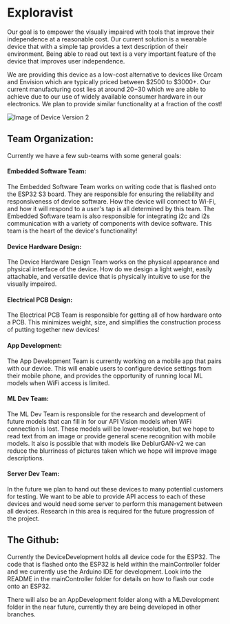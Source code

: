 # Exploravist
Our goal is to empower the visually impaired with tools that improve their independence at a reasonable cost. Our current solution is a wearable device that with a simple tap provides a text description of their environment. Being able to read out text is a very important feature of the device that improves user independence.

We are providing this device as a low-cost alternative to devices like Orcam and Envision which are typically priced between $2500 to $3000+. Our current manufacturing cost lies at around $20-$30 which we are able to achieve due to our use of widely available consumer hardware in our electronics. We plan to provide similar functionality at a fraction of the cost!

![Image of Device Version 2](/images/device.png "Exploravist Version 2")

## Team Organization:
Currently we have a few sub-teams with some general goals:

#### Embedded Software Team:
The Embedded Software Team works on writing code that is flashed onto the ESP32 S3 board. They are responsible for ensuring the reliability and responsiveness of device software. How the device will connect to Wi-Fi, and how it will respond to a user's tap is all determined by this team. The Embedded Software team is also responsible for integrating i2c and i2s communication with a variety of components with device software. This team is the heart of the device's functionality!

#### Device Hardware Design:
The Device Hardware Design Team works on the physical appearance and physical interface of the device. How do we design a light weight, easily attachable, and versatile device that is physically intuitive to use for the visually impaired.

#### Electrical PCB Design:
The Electrical PCB Team is responsible for getting all of how hardware onto a PCB. This minimizes weight, size, and simplifies the construction process of putting together new devices! 

#### App Development:
The App Development Team is currently working on a mobile app that pairs with our device. This will enable users to configure device settings from their mobile phone, and provides the opportunity of running local ML models when WiFi access is limited.

#### ML Dev Team:
The ML Dev Team is responsible for the research and development of future models that can fill in for our API Vision models when WiFi connection is lost. These models will be lower-resolution, but we hope to read text from an image or provide general scene recognition with mobile models. It also is possible that with models like DeblurGAN-v2 we can reduce the blurriness of pictures taken which we hope will improve image descriptions.

#### Server Dev Team:
In the future we plan to hand out these devices to many potential customers for testing. We want to be able to provide API access to each of these devices and would need some server to perform this management between all devices. Research in this area is required for the future progression of the project.

## The Github:
Currently the DeviceDevelopment holds all device code for the ESP32. The code that is flashed onto the ESP32 is held within the mainController folder and we currently use the Arduino IDE for development. Look into the README in the mainController folder for details on how to flash our code onto an ESP32.

There will also be an AppDevelopment folder along with a MLDevelopment folder in the near future, currently they are being developed in other branches.